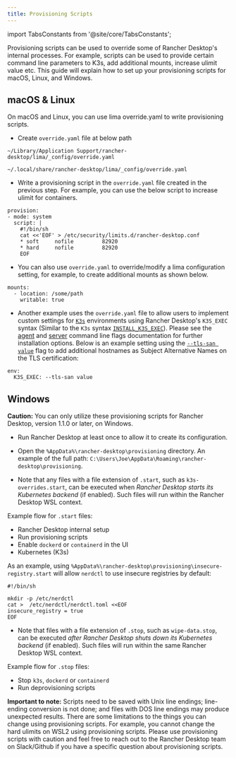 ```yaml
---
title: Provisioning Scripts
---
```


<head>
  <link rel="canonical" href="https://docs.rancherdesktop.io/how-to-guides/provisioning-scripts"/>
</head>

import TabsConstants from '@site/core/TabsConstants';

Provisioning scripts can be used to override some of Rancher Desktop's internal processes. For example, scripts can be used to provide certain command line parameters to K3s, add additional mounts, increase ulimit value etc. This guide will explain how to set up your provisioning scripts for macOS, Linux, and Windows.

## macOS & Linux

On macOS and Linux, you can use lima override.yaml to write provisioning scripts. 

- Create `override.yaml` file at below path

<Tabs groupId="os">
  <TabItem value="macOS">

```
~/Library/Application Support/rancher-desktop/lima/_config/override.yaml
```

  </TabItem>
  <TabItem value="Linux">

```
~/.local/share/rancher-desktop/lima/_config/override.yaml
```

  </TabItem>
</Tabs>

- Write a provisioning script in the `override.yaml` file created in the previous step. For example, you can use the below script to increase ulimit for containers.

```
provision:
- mode: system
  script: |
    #!/bin/sh
    cat <<'EOF' > /etc/security/limits.d/rancher-desktop.conf
    * soft     nofile         82920
    * hard     nofile         82920
    EOF
```

- You can also use `override.yaml` to override/modify a lima configuration setting, for example, to create additional mounts as shown below.

```
mounts:
  - location: /some/path 
    writable: true
```

- Another example uses the `override.yaml` file to allow users to implement custom settings for [`K3s`](https://k3s.io/?ref=traefik.io) environments using Rancher Desktop's `K3S_EXEC` syntax (Similar to the `K3s` syntax [`INSTALL_K3S_EXEC`](https://docs.k3s.io/reference/env-variables#:~:text=as%20the%20default.-,INSTALL_K3S_EXEC,-Command%20with%20flags)). Please see the [agent](https://docs.k3s.io/cli/agent) and [server](https://docs.k3s.io/cli/server) command line flags documentation for further installation options. Below is an example setting using the [`--tls-san value`](https://docs.k3s.io/cli/server#:~:text=of%20the%20cluster-,%2D%2Dtls%2Dsan%20value,-N/A) flag to add additional hostnames as Subject Alternative Names on the TLS certification:

```
env:
  K3S_EXEC: --tls-san value
```

## Windows

**Caution:** You can only utilize these provisioning scripts for Rancher Desktop, version 1.1.0 or later, on Windows.

- Run Rancher Desktop at least once to allow it to create its configuration.

- Open the `%AppData%\rancher-desktop\provisioning` directory. An example of the full path: `C:\Users\Joe\AppData\Roaming\rancher-desktop\provisioning`.

- Note that any files with a file extension of `.start`, such as `k3s-overrides.start`, can be executed when _Rancher Desktop starts its Kubernetes backend_ (if enabled). Such files will run within the Rancher Desktop WSL context.

Example flow for `.start` files:
- Rancher Desktop internal setup
- Run provisioning scripts
- Enable `dockerd` or `containerd` in the UI
- Kubernetes (K3s)

As an example, using `%AppData%\rancher-desktop\provisioning\insecure-registry.start` will allow `nerdctl` to use insecure registries by default:

```
#!/bin/sh

mkdir -p /etc/nerdctl
cat >  /etc/nerdctl/nerdctl.toml <<EOF
insecure_registry = true
EOF
```

- Note that files with a file extension of `.stop`, such as `wipe-data.stop`, can be executed _after Rancher Desktop shuts down its Kubernetes backend_ (if enabled). Such files will run within the same Rancher Desktop WSL context.

Example flow for `.stop` files:
- Stop `k3s`, `dockerd` or `containerd`
- Run deprovisioning scripts

**Important to note:** Scripts need to be saved with Unix line endings; line-ending conversion is not done; and files with DOS line endings may produce unexpected results. There are some limitations to the things you can change using provisioning scripts. For example, you cannot change the hard ulimits on WSL2 using provisioning scripts. Please use provisioning scripts with caution and feel free to reach out to the Rancher Desktop team on Slack/Github if you have a specific question about provisioning scripts.

